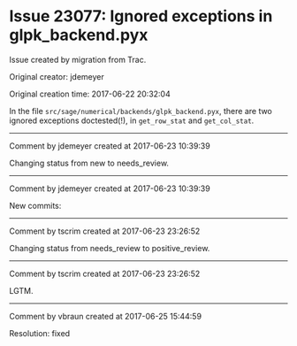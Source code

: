 # Issue 23077: Ignored exceptions in glpk_backend.pyx

Issue created by migration from Trac.

Original creator: jdemeyer

Original creation time: 2017-06-22 20:32:04

In the file `src/sage/numerical/backends/glpk_backend.pyx`, there are two ignored exceptions doctested(!), in `get_row_stat` and `get_col_stat`.


---

Comment by jdemeyer created at 2017-06-23 10:39:39

Changing status from new to needs_review.


---

Comment by jdemeyer created at 2017-06-23 10:39:39

New commits:


---

Comment by tscrim created at 2017-06-23 23:26:52

Changing status from needs_review to positive_review.


---

Comment by tscrim created at 2017-06-23 23:26:52

LGTM.


---

Comment by vbraun created at 2017-06-25 15:44:59

Resolution: fixed
